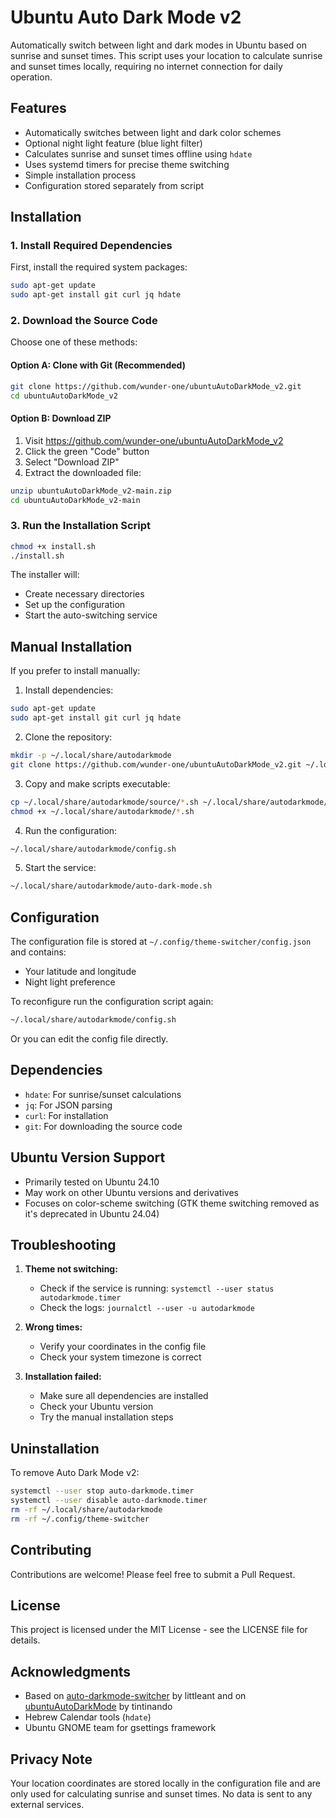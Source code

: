 # Ubuntu Auto Dark Mode v2

Automatically switch between light and dark modes in Ubuntu based on sunrise and sunset times. This script uses your location to calculate sunrise and sunset times locally, requiring no internet connection for daily operation.

## Features

- Automatically switches between light and dark color schemes
- Optional night light feature (blue light filter)
- Calculates sunrise and sunset times offline using `hdate`
- Uses systemd timers for precise theme switching
- Simple installation process
- Configuration stored separately from script

## Installation

### 1. Install Required Dependencies

First, install the required system packages:

```bash
sudo apt-get update
sudo apt-get install git curl jq hdate
```

### 2. Download the Source Code

Choose one of these methods:

#### Option A: Clone with Git (Recommended)
```bash
git clone https://github.com/wunder-one/ubuntuAutoDarkMode_v2.git
cd ubuntuAutoDarkMode_v2
```

#### Option B: Download ZIP
1. Visit https://github.com/wunder-one/ubuntuAutoDarkMode_v2
2. Click the green "Code" button
3. Select "Download ZIP"
4. Extract the downloaded file:
```bash
unzip ubuntuAutoDarkMode_v2-main.zip
cd ubuntuAutoDarkMode_v2-main
```

### 3. Run the Installation Script

```bash
chmod +x install.sh
./install.sh
```

The installer will:
- Create necessary directories
- Set up the configuration
- Start the auto-switching service

## Manual Installation

If you prefer to install manually:

1. Install dependencies:
```bash
sudo apt-get update
sudo apt-get install git curl jq hdate
```

2. Clone the repository:
```bash
mkdir -p ~/.local/share/autodarkmode
git clone https://github.com/wunder-one/ubuntuAutoDarkMode_v2.git ~/.local/share/autodarkmode/source
```

3. Copy and make scripts executable:
```bash
cp ~/.local/share/autodarkmode/source/*.sh ~/.local/share/autodarkmode/
chmod +x ~/.local/share/autodarkmode/*.sh
```

4. Run the configuration:
```bash
~/.local/share/autodarkmode/config.sh
```

5. Start the service:
```bash
~/.local/share/autodarkmode/auto-dark-mode.sh
```

## Configuration

The configuration file is stored at `~/.config/theme-switcher/config.json` and contains:
- Your latitude and longitude
- Night light preference

To reconfigure run the configuration script again:
```bash
~/.local/share/autodarkmode/config.sh
```
Or you can edit the config file directly.

## Dependencies

- `hdate`: For sunrise/sunset calculations
- `jq`: For JSON parsing
- `curl`: For installation
- `git`: For downloading the source code

## Ubuntu Version Support

- Primarily tested on Ubuntu 24.10
- May work on other Ubuntu versions and derivatives
- Focuses on color-scheme switching (GTK theme switching removed as it's deprecated in Ubuntu 24.04)

## Troubleshooting

1. **Theme not switching:**
   - Check if the service is running: `systemctl --user status autodarkmode.timer`
   - Check the logs: `journalctl --user -u autodarkmode`

2. **Wrong times:**
   - Verify your coordinates in the config file
   - Check your system timezone is correct

3. **Installation failed:**
   - Make sure all dependencies are installed
   - Check your Ubuntu version
   - Try the manual installation steps

## Uninstallation

To remove Auto Dark Mode v2:

```bash
systemctl --user stop auto-darkmode.timer
systemctl --user disable auto-darkmode.timer
rm -rf ~/.local/share/autodarkmode
rm -rf ~/.config/theme-switcher
```

## Contributing

Contributions are welcome! Please feel free to submit a Pull Request.

## License

This project is licensed under the MIT License - see the LICENSE file for details.

## Acknowledgments

- Based on [auto-darkmode-switcher](https://github.com/littleant/auto-darkmode-switcher) by littleant and on [ubuntuAutoDarkMode](https://github.com/tintinando/ubuntuAutoDarkMode) by tintinando
- Hebrew Calendar tools (`hdate`)
- Ubuntu GNOME team for gsettings framework

## Privacy Note

Your location coordinates are stored locally in the configuration file and are only used for calculating sunrise and sunset times. No data is sent to any external services.